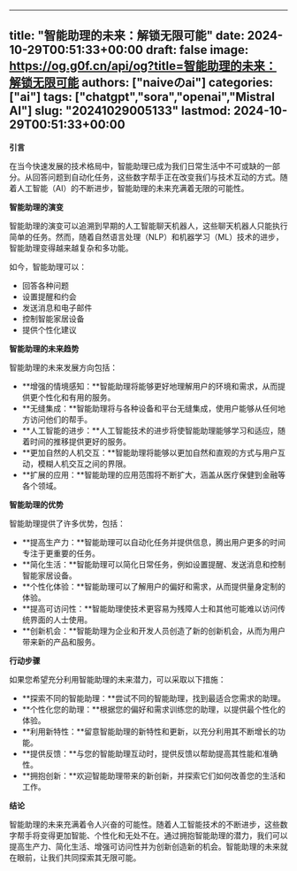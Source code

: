 
---
title: "智能助理的未来：解锁无限可能"
date: 2024-10-29T00:51:33+00:00
draft: false
image: https://og.g0f.cn/api/og?title=智能助理的未来：解锁无限可能
authors: ["naiveのai"]
categories: ["ai"]
tags: ["chatgpt","sora","openai","Mistral AI"]
slug: "20241029005133"
lastmod: 2024-10-29T00:51:33+00:00
---
**引言**

在当今快速发展的技术格局中，智能助理已成为我们日常生活中不可或缺的一部分。从回答问题到自动化任务，这些数字帮手正在改变我们与技术互动的方式。随着人工智能（AI）的不断进步，智能助理的未来充满着无限的可能性。

**智能助理的演变**

智能助理的演变可以追溯到早期的人工智能聊天机器人，这些聊天机器人只能执行简单的任务。然而，随着自然语言处理（NLP）和机器学习（ML）技术的进步，智能助理变得越来越复杂和多功能。

如今，智能助理可以：

- 回答各种问题
- 设置提醒和约会
- 发送消息和电子邮件
- 控制智能家居设备
- 提供个性化建议

**智能助理的未来趋势**

智能助理的未来发展方向包括：

- **增强的情境感知：**智能助理将能够更好地理解用户的环境和需求，从而提供更个性化和有用的服务。
- **无缝集成：**智能助理将与各种设备和平台无缝集成，使用户能够从任何地方访问他们的帮手。
- **人工智能的进步：**人工智能技术的进步将使智能助理能够学习和适应，随着时间的推移提供更好的服务。
- **更加自然的人机交互：**智能助理将能够以更加自然和直观的方式与用户互动，模糊人机交互之间的界限。
- **扩展的应用：**智能助理的应用范围将不断扩大，涵盖从医疗保健到金融等各个领域。

**智能助理的优势**

智能助理提供了许多优势，包括：

- **提高生产力：**智能助理可以自动化任务并提供信息，腾出用户更多的时间专注于更重要的任务。
- **简化生活：**智能助理可以简化日常任务，例如设置提醒、发送消息和控制智能家居设备。
- **个性化体验：**智能助理可以了解用户的偏好和需求，从而提供量身定制的体验。
- **提高可访问性：**智能助理使技术更容易为残障人士和其他可能难以访问传统界面的人士使用。
- **创新机会：**智能助理为企业和开发人员创造了新的创新机会，从而为用户带来新的产品和服务。

**行动步骤**

如果您希望充分利用智能助理的未来潜力，可以采取以下措施：

- **探索不同的智能助理：**尝试不同的智能助理，找到最适合您需求的助理。
- **个性化您的助理：**根据您的偏好和需求训练您的助理，以提供最个性化的体验。
- **利用新特性：**留意智能助理的新特性和更新，以充分利用其不断增长的功能。
- **提供反馈：**与您的智能助理互动时，提供反馈以帮助提高其性能和准确性。
- **拥抱创新：**欢迎智能助理带来的新创新，并探索它们如何改善您的生活和工作。

**结论**

智能助理的未来充满着令人兴奋的可能性。随着人工智能技术的不断进步，这些数字帮手将变得更加智能、个性化和无处不在。通过拥抱智能助理的潜力，我们可以提高生产力、简化生活、增强可访问性并为创新创造新的机会。智能助理的未来就在眼前，让我们共同探索其无限可能。